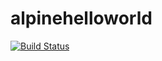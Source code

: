 # alpinehelloworld

[![Build Status](https://fcfe-185-116-129-161.ngrok-free.app/buildStatus/icon?job=Deployment)](http://192.168.56.3:8080/job/Deployment/)

